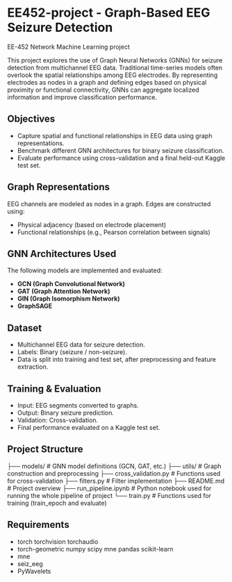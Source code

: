 # EE452-project - Graph-Based EEG Seizure Detection
EE-452 Network Machine Learning project

This project explores the use of Graph Neural Networks (GNNs) for seizure detection from multichannel EEG data. Traditional time-series models often overlook the spatial relationships among EEG electrodes. By representing electrodes as nodes in a graph and defining edges based on physical proximity or functional connectivity, GNNs can aggregate localized information and improve classification performance.

## Objectives

- Capture spatial and functional relationships in EEG data using graph representations.
- Benchmark different GNN architectures for binary seizure classification.
- Evaluate performance using cross-validation and a final held-out Kaggle test set.

## Graph Representations

EEG channels are modeled as nodes in a graph. Edges are constructed using:
- Physical adjacency (based on electrode placement)
- Functional relationships (e.g., Pearson correlation between signals)

## GNN Architectures Used

The following models are implemented and evaluated:
- **GCN (Graph Convolutional Network)**
- **GAT (Graph Attention Network)**
- **GIN (Graph Isomorphism Network)**
- **GraphSAGE**

## Dataset

- Multichannel EEG data for seizure detection.
- Labels: Binary (seizure / non-seizure).
- Data is split into training and test set, after preprocessing and feature extraction.

## Training & Evaluation

- Input: EEG segments converted to graphs.
- Output: Binary seizure prediction.
- Validation: Cross-validation.
- Final performance evaluated on a Kaggle test set.

## Project Structure
├── models/ # GNN model definitions (GCN, GAT, etc.)
├── utils/ # Graph construction and preprocessing
├── cross_validation.py # Functions used for cross-validation
├── filters.py # Filter implementation
├── README.md # Project overview
├── run_pipeline.ipynb # Python notebook used for running the whole pipeline of project
└── train.py # Functions used for training (train_epoch and evaluate)

## Requirements

- torch torchvision torchaudio
- torch-geometric numpy scipy mne pandas scikit-learn
- mne
- seiz_eeg
- PyWavelets



